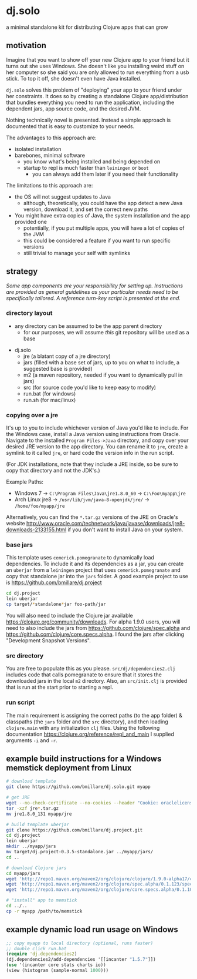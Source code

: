 # dj.solo
a minimal standalone kit for distributing Clojure apps that can grow

## motivation

Imagine that you want to show off your new Clojure app to your friend but it turns out she uses Windows. She doesn't like you installing weird stuff on her computer so she said you are only allowed to run everything from a usb stick. To top it off, she doesn't even have
Java installed.

`dj.solo` solves this problem of "deploying" your app to your friend under her constraints. It does so by creating a standalone Clojure
app/distribution that bundles everything you need to run the application, including the dependent jars, app source code, and the desired
JVM.

Nothing technically novel is presented. Instead a simple approach is documented that is easy to customize to your needs.

The advantages to this approach are:

- isolated installation
- barebones, minimal software
  - you know what's being installed and being depended on
  - startup to repl is much faster than `leiningen` or `boot`
    - you can always add them later if you need their functionality
    
The limitations to this approach are:

- the OS will not suggest updates to Java
  - although, theoretically, you could have the app detect a new Java version, download it, and set the correct new paths
- You might have extra copies of Java, the system installation and the app provided one
  - potentially, if you put multiple apps, you will have a lot of copies of the JVM
  - this could be considered a feature if you want to run specific versions
  - still trivial to manage your self with symlinks

## strategy

*Some app components are your responsibility for setting up. Instructions are provided as general guidelines as your particular needs need to be specifically tailored. A reference turn-key script is presented at the end.*

### directory layout

- any directory can be assumed to be the app parent directory
  - for our purposes, we will assume *this* git repository will be used as a base

+ dj.solo
  + jre (a blatant copy of a jre directory)
  + jars (filled with a base set of jars, up to you on what to
    include, a suggested base is provided)
  + m2 (a maven repository, needed if you want to dynamically pull in
    jars)
  + src (for source code you'd like to keep easy to modify)
  - run.bat (for windows)
  - run.sh (for mac/linux)

### copying over a jre

It's up to you to include whichever version of Java you'd like to include. For the Windows case, install a Java version using instructions from Oracle. Navigate to the installed `Program Files->Java` directory, and copy over your desired JRE version to the app
directory. You can rename it to `jre`, create a symlink to it called `jre`, or hard code the version info in the run script.

(For JDK installations, note that they include a JRE inside, so be sure to copy that directory and not the JDK's.)

Example Paths:
- Windows 7 ->  `C:\Program Files\Java\jre1.8.0_60` -> `C:\Foo\myapp\jre`
- Arch Linux jre8 -> `/usr/lib/jvm/java-8-openjdk/jre/` -> `/home/foo/myapp/jre`

Alternatively, you can find the `*.tar.gz` versions of the JRE on Oracle's website http://www.oracle.com/technetwork/java/javase/downloads/jre8-downloads-2133155.html if you don't want to install Java on your system.

### base jars

This template uses `cemerick.pomegranate` to dynamically load dependencies. To include it and its dependencies as a jar, you can create an `uberjar` from a `leiningen` project that uses `cemerick.pomegranate` and copy that standalone jar into the `jars` folder. A good example project to use is https://github.com/bmillare/dj.project

```bash
cd dj.project
lein uberjar
cp target/*standalone*jar foo-path/jar
```

You will also need to include the Clojure jar available https://clojure.org/community/downloads. For alpha 1.9.0 users, you will need to also include the jars from https://github.com/clojure/spec.alpha and https://github.com/clojure/core.specs.alpha. I found the jars after clicking "Development Snapshot Versions".

### src directory

You are free to populate this as you please. `src/dj/dependencies2.clj` includes code that calls pomegranate to ensure that it stores the downloaded jars in the local `m2` directory. Also, an `src/init.clj` is provided that is run at the start prior to starting a repl.

### run script

The main requirement is assigning the correct paths (to the app folder) & classpaths (the `jars` folder and the `src` directory), and then loading `clojure.main` with any initialization `clj` files. Using the following documentation https://clojure.org/reference/repl_and_main I supplied arguments `-i` and `-r`.

## example build instructions for a Windows memstick deployment from Linux

```bash
# download template
git clone https://github.com/bmillare/dj.solo.git myapp

# get JRE
wget --no-check-certificate --no-cookies --header "Cookie: oraclelicense=accept-securebackup-cookie" http://download.oracle.com/otn-pub/java/jdk/8u131-b11/d54c1d3a095b4ff2b6607d096fa80163/jre-8u131-windows-x64.tar.gz
tar -xzf jre*.tar.gz
mv jre1.8.0_131 myapp/jre

# build template uberjar
git clone https://github.com/bmillare/dj.project.git
cd dj.project
lein uberjar
mkdir ../myapp/jars
mv target/dj.project-0.3.5-standalone.jar ../myapp/jars/
cd ..

# download Clojure jars
cd myapp/jars
wget 'http://repo1.maven.org/maven2/org/clojure/clojure/1.9.0-alpha17/clojure-1.9.0-alpha17.jar'
wget 'http://repo1.maven.org/maven2/org/clojure/spec.alpha/0.1.123/spec.alpha-0.1.123.jar'
wget 'http://repo1.maven.org/maven2/org/clojure/core.specs.alpha/0.1.10/core.specs.alpha-0.1.10.jar'

# "install" app to memstick
cd ../..
cp -r myapp /path/to/memstick
```

## example dynamic load run usage on Windows

```clojure
;; copy myapp to local directory (optional, runs faster)
;; double click run.bat
(require 'dj.dependencies2)
(dj.dependencies2/add-dependencies '[[incanter "1.5.7"]])
(use '(incanter core stats charts io))
(view (histogram (sample-normal 1000)))
```
